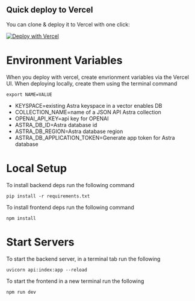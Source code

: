 ## Quick deploy to Vercel

You can clone & deploy it to Vercel with one click:

[![Deploy with Vercel](https://vercel.com/button)](https://vercel.com/new/clone?repository-url=https://github.com/Anant/astra-llm-recommendation-demo)

# Environment Variables

When you deploy with vercel, create envrionment variables via the Vercel UI. When deploying locally, create them using the terminal command 

```
export NAME=VALUE
```

- KEYSPACE=existing Astra keyspace in a vector enables DB
- COLLECTION_NAME=name of a JSON API Astra collection
- OPENAI_API_KEY=api key for OPENAI
- ASTRA_DB_ID=Astra database id
- ASTRA_DB_REGION=Astra database region
- ASTRA_DB_APPLICATION_TOKEN=Generate app token for Astra database

# Local Setup

To install backend deps run the following command

```
pip install -r requirements.txt

```

To install frontend deps run the following command

```
npm install
```

# Start Servers

To start the backend server, in a terminal tab run the following

```
uvicorn api:index:app --reload
```

To start the frontend in a new terminal run the following

```
npm run dev
```
